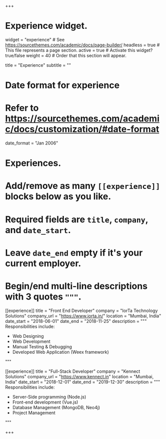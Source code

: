 +++
# Experience widget.
widget = "experience"  # See https://sourcethemes.com/academic/docs/page-builder/
headless = true  # This file represents a page section.
active = true  # Activate this widget? true/false
weight = 40  # Order that this section will appear.

title = "Experience"
subtitle = ""

# Date format for experience
#   Refer to https://sourcethemes.com/academic/docs/customization/#date-format
date_format = "Jan 2006"

# Experiences.
#   Add/remove as many `[[experience]]` blocks below as you like.
#   Required fields are `title`, `company`, and `date_start`.
#   Leave `date_end` empty if it's your current employer.
#   Begin/end multi-line descriptions with 3 quotes `"""`.
[[experience]]
  title = "Front End Developer"
  company = "IorTa Technology Solutions"
  company_url = "https://www.iorta.in/"
  location = "Mumbai, India"
  date_start = "2018-06-01"
  date_end = "2018-11-25"
  description = """
  Responsibilities include:
  *	Web Designing
  *	Web Development
  *	Manual Testing & Debugging
  *	Developed Web Application (Weex framework)

  """

[[experience]]
  title = "Full-Stack Developer"
  company = "Kennect Solutions"
  company_url = "https://www.kennect.in"
  location = "Mumbai, India"
  date_start = "2018-12-01"
  date_end = "2019-12-30"
  description = """
  Responsibilities include:
  *	Server-Side programming (Node.js)
  *	Front-end development (Vue.js)
  *	Database Management (MongoDB, Neo4j)
  *	Project Management 

  """


+++
